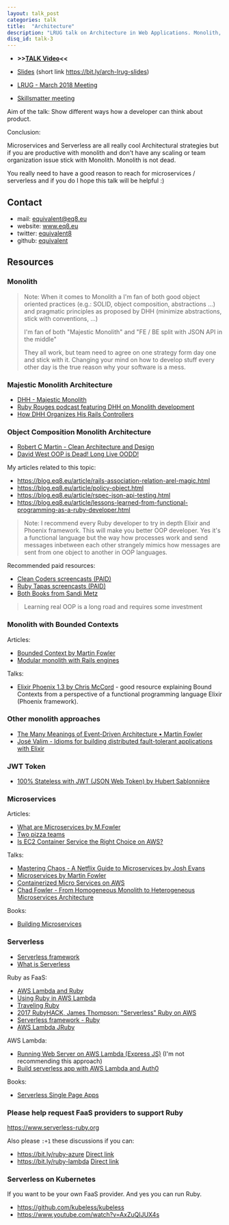 ```yaml
---
layout: talk_post
categories: talk
title:  "Architecture"
description: "LRUG talk on Architecture in Web Applications. Monolith, Microservices and Serverless from perspective of Ruby developer."
disq_id: talk-3
---
```



* **>>[TALK Video](https://skillsmatter.com/skillscasts/11594-lrug-march)<<**


* [Slides](https://docs.google.com/presentation/d/15-o7Cos6UAmYn0AW0lfyBvyyC3_LdE7kF6TnxXBE3p0/edit)
  (short link <https://bit.ly/arch-lrug-slides>)
* [LRUG - March 2018 Meeting](http://lrug.org/meetings/2018/march/)
* [Skillsmatter meeting](https://skillsmatter.com/meetups/10709-lrug-march)

Aim of the talk: Show different ways how a developer can think about
product.

Conclusion:

Microservices and Serverless are all really cool Architectural
strategies but if you are
productive with monolith and don't have any scaling or team organization
issue stick with Monolith. Monolith is not dead.

You really need to have a good reason to reach for microservices /
serverless and if you do I hope this talk will be helpful :)




## Contact

* mail: equivalent@eq8.eu
* website: www.eq8.eu
* twitter: [equivalent8](https://twitter.com/equivalent8)
* github: [equivalent](https://github.com/equivalent)


## Resources

### Monolith


> Note: When it comes to Monolith a I'm fan of both good object oriented practices
> (e.g.: SOLID, object composition, abstractions ...) and pragmatic principles
> as proposed by DHH (minimize abstractions, stick with conventions, ...)
>
> I'm fan of both "Majestic Monolith" and "FE / BE split with JSON API in the middle"
>
> They all work, but team need to agree on one strategy form day one
> and stick with it. Changing your
> mind on how to develop stuff every other day is the true reason why your
> software is a mess.


### Majestic Monolith Architecture

* [DHH - Majestic Monolith](https://m.signalvnoise.com/the-majestic-monolith-29166d022228)
* [Ruby Rouges podcast featuring DHH on Monolith development](https://devchat.tv/ruby-rogues/rr-342-rails-development-david-heinemeier-hansson)
* [How DHH Organizes His Rails Controllers](http://jeromedalbert.com/how-dhh-organizes-his-rails-controllers/)

### Object Composition Monolith Architecture

* [Robert C Martin - Clean Architecture and Design](https://www.youtube.com/watch?v=Nsjsiz2A9mg)
* [David West OOP is Dead! Long Live OODD!](https://www.youtube.com/watch?v=RdE-d_EhzmA)

My articles related to this topic:

* <https://blog.eq8.eu/article/rails-association-relation-arel-magic.html>
* <https://blog.eq8.eu/article/policy-object.html>
* <https://blog.eq8.eu/article/rspec-json-api-testing.html>
* <https://blog.eq8.eu/article/lessons-learned-from-functional-programming-as-a-ruby-developer.html>

> Note: I recommend every Ruby developer to try in depth Elixir and Phoenix
> framework. This will make you better OOP developer. Yes it's a functional language but the way how
> processes work and send messages inbetween each other strangely
> mimics how messages are sent from one object to another in OOP
> languages.

Recommended paid resources:

* [Clean Coders screencasts (PAID)](https://cleancoders.com)
* [Ruby Tapas screencasts (PAID)](rubytapas.com)
* [Both Books from Sandi Metz](https://www.sandimetz.com/products/)

> Learning real OOP is a long road  and requires some investment


### Monolith with Bounded Contexts

Articles:

* [Bounded Context by Martin Fowler](https://martinfowler.com/bliki/BoundedContext.html)
* [Modular monolith with Rails engines](https://medium.com/@dan_manges/the-modular-monolith-rails-architecture-fb1023826fc4)


Talks:

* [Elixir Phoenix 1.3 by Chris McCord](https://youtu.be/tMO28ar0lW8?t=15m31s) - good
  resource explaining Bound Contexts from a perspective of a functional
  programming language Elixir (Phoenix framework).

### Other monolith approaches

* [The Many Meanings of Event-Driven Architecture • Martin Fowler](https://www.youtube.com/watch?v=STKCRSUsyP0&t=2436s)
* [José Valim - Idioms for building distributed fault-tolerant applications with Elixir](https://www.youtube.com/watch?v=MMfYXEH9KsY)

### JWT Token

* [100% Stateless with JWT (JSON Web Token) by Hubert Sablonnière](https://www.youtube.com/watch?v=67mezK3NzpU)

### Microservices

Articles:

* [What are Microservices by M.Fowler](https://martinfowler.com/microservices/#what)
* [Two pizza teams](http://blog.idonethis.com/two-pizza-team/)
* [Is EC2 Container Service the Right Choice on AWS?](https://medium.com/containermind/is-ec2-container-service-the-right-choice-on-aws-3d419d96a390)

Talks:

* [Mastering Chaos - A Netflix Guide to Microservices by Josh Evans](https://www.youtube.com/watch?v=CZ3wIuvmHeM)
* [Microservices by Martin Fowler](https://www.youtube.com/watch?v=wgdBVIX9ifA)
* [Containerized Micro Services on AWS](https://www.youtube.com/watch?v=rcjXQxRgMj0)
* [Chad Fowler -  From Homogeneous Monolith to Heterogeneous Microservices Architecture](https://www.youtube.com/watch?v=sAsRtZEGMMQ)

Books:

* [Building Microservices](http://shop.oreilly.com/product/0636920033158.do)

### Serverless

* [Serverless framework](https://serverless.com)
* [What is Serverless](https://martinfowler.com/articles/serverless.html)

Ruby as FaaS:

* [AWS Lambda and Ruby](https://aws.amazon.com/blogs/compute/scripting-languages-for-aws-lambda-running-php-ruby-and-go#toc_10)
* [Using Ruby in AWS Lambda](http://www.adomokos.com/2016/06/using-ruby-in-aws-lambda.html)
* [Traveling Ruby](https://github.com/phusion/traveling-ruby)
* [2017 RubyHACK, James Thompson: "Serverless" Ruby on AWS](https://www.youtube.com/watch?v=3NdFzhIvUQA)
* [Serverless framework - Ruby](https://github.com/stewartlord/serverless-ruby)
* [AWS Lambda JRuby](https://github.com/plainprogrammer/aws-lambda-jruby)

AWS Lambda:

* [Running Web Server on AWS Lambda (Express JS)](https://www.youtube.com/watch?v=Cuh_gtFX5gI) (I'm not recommending this approach)
* [Build serverless app with AWS Lambda and Auth0](https://auth0.com/blog/building-serverless-apps-with-aws-lambda/)

Books:

* [Serverless Single Page Apps](https://pragprog.com/book/brapps/serverless-single-page-apps)


### Please help request FaaS providers to support Ruby

<https://www.serverless-ruby.org>

Also please `:+1` these discussions if you can:

* <https://bit.ly/ruby-azure>  [Direct link](https://forums.aws.amazon.com/thread.jspa?messageID=758159)
* <https://bit.ly/ruby-lambda> [Direct link](https://github.com/Azure/Azure-Functions/issues/705)

### Serverless on Kubernetes

If you want to be your own FaaS provider. And yes you can run Ruby.

* <https://github.com/kubeless/kubeless>
* <https://www.youtube.com/watch?v=AxZuQIJUX4s>

